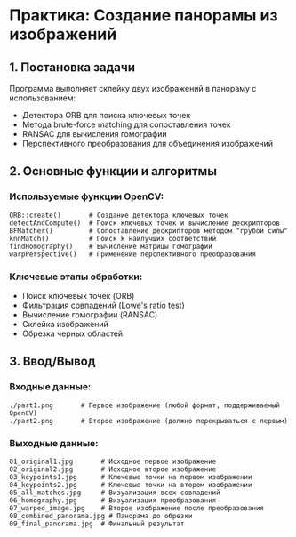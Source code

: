 # Практика: Создание панорамы из изображений

## 1. Постановка задачи
Программа выполняет склейку двух изображений в панораму с использованием:
- Детектора ORB для поиска ключевых точек
- Метода brute-force matching для сопоставления точек
- RANSAC для вычисления гомографии
- Перспективного преобразования для объединения изображений

## 2. Основные функции и алгоритмы

### Используемые функции OpenCV:
```
ORB::create()       # Создание детектора ключевых точек
detectAndCompute()  # Поиск ключевых точек и вычисление дескрипторов
BFMatcher()         # Сопоставление дескрипторов методом "грубой силы"
knnMatch()          # Поиск k наилучших соответствий
findHomography()    # Вычисление матрицы гомографии
warpPerspective()   # Применение перспективного преобразования
```

### Ключевые этапы обработки:
* Поиск ключевых точек (ORB)
* Фильтрация совпадений (Lowe's ratio test)
* Вычисление гомографии (RANSAC)
* Склейка изображений
* Обрезка черных областей

## 3. Ввод/Вывод
### Входные данные:
```
./part1.png       # Первое изображение (любой формат, поддерживаемый OpenCV)
./part2.png       # Второе изображение (должно перекрываться с первым)
```
### Выходные данные:
```
01_original1.jpg       # Исходное первое изображение
02_original2.jpg       # Исходное второе изображение
03_keypoints1.jpg      # Ключевые точки на первом изображении
04_keypoints2.jpg      # Ключевые точки на втором изображении
05_all_matches.jpg     # Визуализация всех совпадений
06_homography.jpg      # Визуализация преобразования
07_warped_image.jpg    # Второе изображение после преобразования
08_combined_panorama.jpg # Панорама до обрезки
09_final_panorama.jpg  # Финальный результат
```